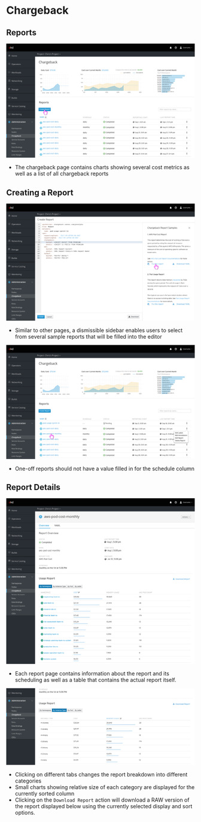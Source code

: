 # Chargeback

## Reports
![](img/reports-list.png)
- The chargeback page contains charts showing several cost metrics as well as a list of all chargeback reports

## Creating a Report
![](img/create-report.png)
- Similar to other pages, a dismissible sidebar enables users to select from several sample reports that will be filled into the editor

![](img/pending-report.png)
- One-off reports should not have a value filled in for the schedule column

## Report Details
![](img/report-details.png)
- Each report page contains information about the report and its scheduling as well as a table that contains the actual report itself.

![](img/report-details-instance-type.png)
- Clicking on different tabs changes the report breakdown into different categories
- Small charts showing relative size of each category are displayed for the currently sorted column
- Clicking on the `Download Report` action will download a RAW version of the report displayed below using the currently selected display and sort options.
